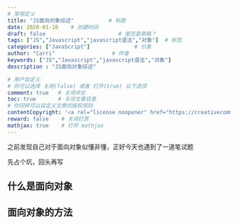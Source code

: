 ```yaml
---
# 常用定义
title: "JS面向对象综述"           # 标题
date: 2020-01-10    # 创建时间
draft: false                       # 是否是草稿？
tags: ["JS","Javascript","javascript语法","对象"]  # 标签
categories: ["JavaScript"]              # 分类
author: "Carri"                  # 作者
keywords: ["JS","Javascript","javascript语法","对象"]
description : "JS面向对象综述" 

# 用户自定义
# 你可以选择 关闭(false) 或者 打开(true) 以下选项
comment: true   # 关闭评论
toc: true       # 关闭文章目录
# 你同样可以自定义文章的版权规则
contentCopyright: '<a rel="license noopener" href="https://creativecommons.org/licenses/by-nc-nd/4.0/" target="_blank">CC BY-NC-ND 4.0</a>'
reward: false	 # 关闭打赏
mathjax: true    # 打开 mathjax
---
```


之前发现自己对于面向对象似懂非懂，正好今天也遇到了一道笔试题

先占个坑，回头再写

## 什么是面向对象


## 面向对象的方法